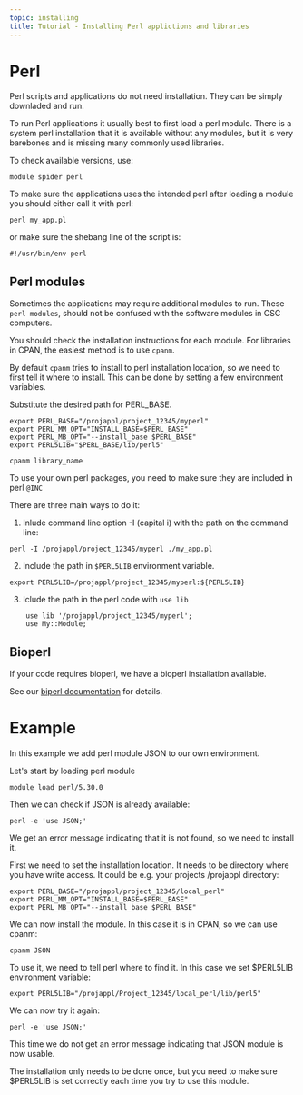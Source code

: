 ```yaml
---
topic: installing
title: Tutorial - Installing Perl applictions and libraries
---
```


# Perl

Perl scripts and applications do not need installation. They can 
be simply downladed and run.

To run Perl applications it usually best to first load a perl module. 
There is a system perl installation that it is available without any
modules, but it is very barebones and is missing many commonly used 
libraries.

To check available versions, use:
```text
module spider perl
```
To make sure the applications uses the intended perl after loading a 
module you should either call it with perl:
```text
perl my_app.pl
```
or make sure the shebang line of the script is:
```text
#!/usr/bin/env perl
```

## Perl modules

Sometimes the applications may require additional modules to run.
These `perl modules`, should not be confused with the software 
modules in CSC computers.

You should check the installation instructions for each module. For
libraries in CPAN, the easiest method is to use `cpanm`.

By default `cpanm` tries to install to perl installation location, so
we need to first tell it where to install. This can be done by
setting a few environment variables.

Substitute the desired path for PERL_BASE.
```text
export PERL_BASE="/projappl/project_12345/myperl"
export PERL_MM_OPT="INSTALL_BASE=$PERL_BASE"
export PERL_MB_OPT="--install_base $PERL_BASE"
export PERL5LIB="$PERL_BASE/lib/perl5"

cpanm library_name
```

To use your own perl packages, you need to make sure they are 
included in perl `@INC`

There are three main ways to do it:
1. Inlude command line option -I (capital i) with the path on the command line:
```text
perl -I /projappl/project_12345/myperl ./my_app.pl
```
2. Include the path in `$PERL5LIB` environment variable.
```text
export PERL5LIB=/projappl/project_12345/myperl:${PERL5LIB}
```
3. Iclude the path in the perl code with `use lib`
```text
    use lib '/projappl/project_12345/myperl';
    use My::Module;
```
## Bioperl
If your code requires bioperl, we have a bioperl installation available.

See our [biperl documentation](https://docs.csc.fi/apps/bioperl/) for details.

# Example

In this example we add perl module JSON to our own environment.

Let's start by loading perl module
```text
module load perl/5.30.0
```
Then we can check if JSON is already available:
```text
perl -e 'use JSON;'
```
We get an error message indicating that it is not found, so we need to install it.

First we need to set the installation location. It needs to be directory where 
you have write access. It could be e.g. your projects /projappl directory:
```text
export PERL_BASE="/projappl/project_12345/local_perl"
export PERL_MM_OPT="INSTALL_BASE=$PERL_BASE"
export PERL_MB_OPT="--install_base $PERL_BASE"
```
We can now install the module. In this case it is in CPAN, so we can use cpanm:
```text
cpanm JSON
```
To use it, we need to tell perl where to find it. In this case we set $PERL5LIB
environment variable: 
```text
export PERL5LIB="/projappl/Project_12345/local_perl/lib/perl5"
```
We can now try it again:
```text
perl -e 'use JSON;'
```
This time we do not get an error message indicating that JSON module is now usable.

The installation only needs to be done once, but you need to make sure $PERL5LIB
is set correctly each time you try to use this module.